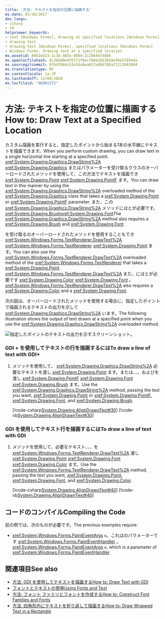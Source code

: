 ```yaml
---
title: '方法: テキストを指定の位置に描画する'
ms.date: 03/30/2017
dev_langs:
- csharp
- vb
helpviewer_keywords:
- text [Windows Forms], drawing at specified locations [Windows Forms]
- drawing text
- drawing text [Windows Forms], specified locations [Windows Forms]
- Windows Forms, drawing text at a specified location
ms.assetid: 60816423-1c38-465e-980d-2c2b64d74086
ms.openlocfilehash: 0c36b00e4f6f71f0ecf8042853bb8e99e57854da
ms.sourcegitcommit: 9f6df084c53a3da0ea657ed0d708a72213683084
ms.translationtype: MT
ms.contentlocale: ja-JP
ms.lasthandoff: 12/09/2020
ms.locfileid: "96981372"
---
```

# <a name="how-to-draw-text-at-a-specified-location"></a><span data-ttu-id="412ed-102">方法: テキストを指定の位置に描画する</span><span class="sxs-lookup"><span data-stu-id="412ed-102">How to: Draw Text at a Specified Location</span></span>
<span data-ttu-id="412ed-103">カスタム描画を実行すると、指定したポイントから始まる1本の水平線にテキストを描画できます。</span><span class="sxs-lookup"><span data-stu-id="412ed-103">When you perform custom drawing, you can draw text in a single horizontal line starting at a specified point.</span></span> <span data-ttu-id="412ed-104"><xref:System.Drawing.Graphics.DrawString%2A> <xref:System.Drawing.Graphics> またはパラメーターを受け取るクラスのオーバーロードされたメソッドを使用して、この方法でテキストを描画でき <xref:System.Drawing.Point> <xref:System.Drawing.PointF> ます。</span><span class="sxs-lookup"><span data-stu-id="412ed-104">You can draw text in this manner by using the <xref:System.Drawing.Graphics.DrawString%2A> overloaded method of the <xref:System.Drawing.Graphics> class that takes a <xref:System.Drawing.Point> or <xref:System.Drawing.PointF> parameter.</span></span> <span data-ttu-id="412ed-105">また、この <xref:System.Drawing.Graphics.DrawString%2A> メソッドにはとが必要です。 <xref:System.Drawing.Brush><xref:System.Drawing.Font></span><span class="sxs-lookup"><span data-stu-id="412ed-105">The <xref:System.Drawing.Graphics.DrawString%2A> method also requires a <xref:System.Drawing.Brush> and <xref:System.Drawing.Font></span></span>  
  
 <span data-ttu-id="412ed-106">を受け取るのオーバーロードされたメソッドを使用することもでき <xref:System.Windows.Forms.TextRenderer.DrawText%2A> <xref:System.Windows.Forms.TextRenderer> <xref:System.Drawing.Point> ます。</span><span class="sxs-lookup"><span data-stu-id="412ed-106">You can also use the <xref:System.Windows.Forms.TextRenderer.DrawText%2A> overloaded method of the <xref:System.Windows.Forms.TextRenderer> that takes a <xref:System.Drawing.Point>.</span></span> <span data-ttu-id="412ed-107"><xref:System.Windows.Forms.TextRenderer.DrawText%2A> また、にはとが必要です <xref:System.Drawing.Color> <xref:System.Drawing.Font> 。</span><span class="sxs-lookup"><span data-stu-id="412ed-107"><xref:System.Windows.Forms.TextRenderer.DrawText%2A> also requires a <xref:System.Drawing.Color> and a <xref:System.Drawing.Font>.</span></span>  
  
 <span data-ttu-id="412ed-108">次の図は、オーバーロードされたメソッドを使用する場合に、指定したポイントで描画されるテキストの出力を示して <xref:System.Drawing.Graphics.DrawString%2A> います。</span><span class="sxs-lookup"><span data-stu-id="412ed-108">The following illustration shows the output of text drawn at a specified point when you use the <xref:System.Drawing.Graphics.DrawString%2A> overloaded method.</span></span>  
  
 ![指定したポイントのテキストの出力を示すスクリーンショット。](./media/how-to-draw-text-at-a-specified-location/font-text-specified-point.png)  
  
### <a name="to-draw-a-line-of-text-with-gdi"></a><span data-ttu-id="412ed-110">GDI + を使用してテキストの行を描画するには</span><span class="sxs-lookup"><span data-stu-id="412ed-110">To draw a line of text with GDI+</span></span>  
  
1. <span data-ttu-id="412ed-111">メソッドを使用して、 <xref:System.Drawing.Graphics.DrawString%2A> 必要なテキストを渡し <xref:System.Drawing.Point> ます。または、、、およびを渡し <xref:System.Drawing.PointF> <xref:System.Drawing.Font> <xref:System.Drawing.Brush> ます。</span><span class="sxs-lookup"><span data-stu-id="412ed-111">Use the <xref:System.Drawing.Graphics.DrawString%2A> method, passing the text you want, <xref:System.Drawing.Point> or <xref:System.Drawing.PointF>, <xref:System.Drawing.Font>, and <xref:System.Drawing.Brush>.</span></span>  
  
     [!code-csharp[System.Drawing.AlignDrawnText#30](~/samples/snippets/csharp/VS_Snippets_Winforms/System.Drawing.AlignDrawnText/CS/Form1.cs#30)]
     [!code-vb[System.Drawing.AlignDrawnText#30](~/samples/snippets/visualbasic/VS_Snippets_Winforms/System.Drawing.AlignDrawnText/VB/Form1.vb#30)]  
  
### <a name="to-draw-a-line-of-text-with-gdi"></a><span data-ttu-id="412ed-112">GDI を使用してテキスト行を描画するには</span><span class="sxs-lookup"><span data-stu-id="412ed-112">To draw a line of text with GDI</span></span>  
  
1. <span data-ttu-id="412ed-113">メソッドを使用して、必要なテキスト、、、を <xref:System.Windows.Forms.TextRenderer.DrawText%2A> 渡し <xref:System.Drawing.Point> <xref:System.Drawing.Font> <xref:System.Drawing.Color> ます。</span><span class="sxs-lookup"><span data-stu-id="412ed-113">Use the <xref:System.Windows.Forms.TextRenderer.DrawText%2A> method, passing the text you want, <xref:System.Drawing.Point>, <xref:System.Drawing.Font>, and <xref:System.Drawing.Color>.</span></span>  
  
     [!code-csharp[System.Drawing.AlignDrawnText#40](~/samples/snippets/csharp/VS_Snippets_Winforms/System.Drawing.AlignDrawnText/CS/Form1.cs#40)]
     [!code-vb[System.Drawing.AlignDrawnText#40](~/samples/snippets/visualbasic/VS_Snippets_Winforms/System.Drawing.AlignDrawnText/VB/Form1.vb#40)]  
  
## <a name="compiling-the-code"></a><span data-ttu-id="412ed-114">コードのコンパイル</span><span class="sxs-lookup"><span data-stu-id="412ed-114">Compiling the Code</span></span>  
 <span data-ttu-id="412ed-115">前の例では、次のものが必要です。</span><span class="sxs-lookup"><span data-stu-id="412ed-115">The previous examples require:</span></span>  
  
- <span data-ttu-id="412ed-116"><xref:System.Windows.Forms.PaintEventArgs>  `e`。これはのパラメーターです <xref:System.Windows.Forms.PaintEventHandler> 。</span><span class="sxs-lookup"><span data-stu-id="412ed-116"><xref:System.Windows.Forms.PaintEventArgs>  `e`, which is a parameter of <xref:System.Windows.Forms.PaintEventHandler>.</span></span>  
  
## <a name="see-also"></a><span data-ttu-id="412ed-117">関連項目</span><span class="sxs-lookup"><span data-stu-id="412ed-117">See also</span></span>

- [<span data-ttu-id="412ed-118">方法: GDI を使用してテキストを描画する</span><span class="sxs-lookup"><span data-stu-id="412ed-118">How to: Draw Text with GDI</span></span>](how-to-draw-text-with-gdi.md)
- [<span data-ttu-id="412ed-119">フォントとテキストの使用</span><span class="sxs-lookup"><span data-stu-id="412ed-119">Using Fonts and Text</span></span>](using-fonts-and-text.md)
- [<span data-ttu-id="412ed-120">方法: フォント ファミリとフォントを作成する</span><span class="sxs-lookup"><span data-stu-id="412ed-120">How to: Construct Font Families and Fonts</span></span>](how-to-construct-font-families-and-fonts.md)
- [<span data-ttu-id="412ed-121">方法: 四角形内にテキストを折り返して描画する</span><span class="sxs-lookup"><span data-stu-id="412ed-121">How to: Draw Wrapped Text in a Rectangle</span></span>](how-to-draw-wrapped-text-in-a-rectangle.md)
